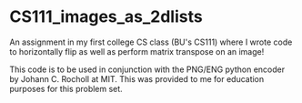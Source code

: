 # CS111_images_as_2dlists
An assignment in my first college CS class (BU's CS111) where I wrote code to horizontally flip as well as perform matrix transpose on an image!

This code is to be used in conjunction with the PNG/ENG python encoder by Johann C. Rocholl at MIT. This was provided to me for education purposes for this problem set.
